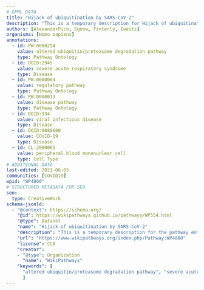 ```yaml
---
# GPML DATA
title: "Hijack of ubiquitination by SARS-CoV-2"
description: "This is a temporary description for Hijack of ubiquitination by SARS-CoV-2"
authors: [AlexanderPico, Egonw, Finterly, Eweitz]
organisms: [Homo sapiens]
annotations:
  - id: PW:0000294
    value: altered ubiquitin/proteasome degradation pathway
    type: Pathway Ontology
  - id: DOID:2945
    value: severe acute respiratory syndrome
    type: Disease
  - id: PW:0000004
    value: regulatory pathway
    type: Pathway Ontology
  - id: PW:0000013
    value: disease pathway
    type: Pathway Ontology
  - id: DOID:934
    value: viral infectious disease
    type: Disease
  - id: DOID:0080600
    value: COVID-19
    type: Disease
  - id: CL:2000001
    value: peripheral blood mononuclear cell
    type: Cell Type
# ADDITIONAL DATA
last-edited: 2021-06-03
communities: [COVID19]
wpid: "WP4860"
# STRUCTURED METADATA FOR SEO
seo:
  type: CreativeWork
schema-jsonld:
  - "@context": https://schema.org/
    "@id": https://wikipathways.github.io/pathways/WP554.html
    "@type": Dataset
    "name": "Hijack of ubiquitination by SARS-CoV-2"
    "description": "This is a temporary description for the pathway entitled: Hijack of ubiquitination by SARS-CoV-2"
    "url": "https://www.wikipathways.org/index.php/Pathway:WP4860"
    "license": CC0
    "creator":
    - "@type": Organization
      "name": "WikiPathways"
    "keywords": [
      "altered ubiquitin/proteasome degradation pathway", "severe acute respiratory syndrome", "regulatory pathway", "disease pathway", "viral infectious disease", "COVID-19", "peripheral blood mononuclear cell",
      ]
---
```

